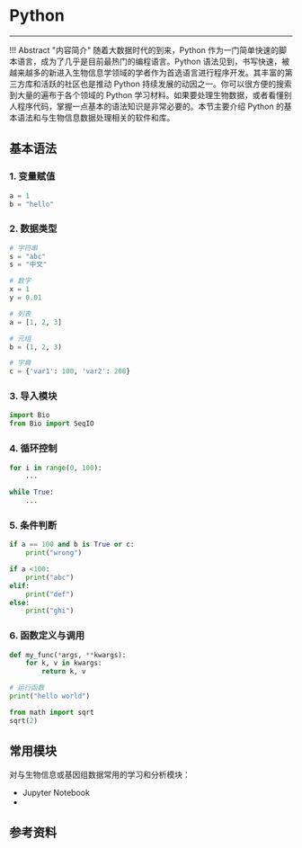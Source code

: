 # Python

---

!!! Abstract "内容简介"
    随着大数据时代的到来，Python 作为一门简单快速的脚本语言，成为了几乎是目前最热门的编程语言。Python 语法见到，书写快速，被越来越多的新进入生物信息学领域的学者作为首选语言进行程序开发。其丰富的第三方库和活跃的社区也是推动 Python 持续发展的动因之一。你可以很方便的搜索到大量的遍布于各个领域的 Python 学习材料。如果要处理生物数据，或者看懂别人程序代码，掌握一点基本的语法知识是非常必要的。本节主要介绍 Python 的基本语法和与生物信息数据处理相关的软件和库。

## 基本语法

### 1. 变量赋值

```python
a = 1
b = "hello"
```

### 2. 数据类型

```python
# 字符串
s = "abc"
s = "中文"

# 数字
x = 1
y = 0.01

# 列表
a = [1, 2, 3]

# 元组
b = (1, 2, 3)

# 字典
c = {'var1': 100, 'var2': 200}
```


### 3. 导入模块

```python
import Bio
from Bio import SeqIO
```

### 4. 循环控制

```python
for i in range(0, 100):
    ...

while True:
    ...
```

### 5. 条件判断

```python
if a == 100 and b is True or c:
    print("wrong")

if a <100:
    print("abc")
elif:
    print("def")
else:
    print("ghi")
```

### 6. 函数定义与调用

```python
def my_func(*args, **kwargs):
    for k, v in kwargs:
        return k, v

# 运行函数
print("hello world")

from math import sqrt
sqrt(2)
```




## 常用模块

对与生物信息或基因组数据常用的学习和分析模块：

- Jupyter Notebook
-

## 参考资料
